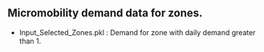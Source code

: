 ## Micromobility demand data for zones.
- Input_Selected_Zones.pkl : Demand for zone with daily demand greater than 1.
